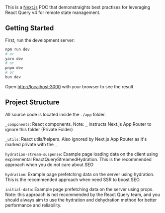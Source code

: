 This is a [Next.js](https://nextjs.org/) POC that demonstraights best practises for leveraging React Query v4 for remote state management.

## Getting Started

First, run the development server:

```bash
npm run dev
# or
yarn dev
# or
pnpm dev
# or
bun dev
```

Open [http://localhost:3000](http://localhost:3000) with your browser to see the result.

## Project Structure

All source code is located inside the `./app` folder.

`_components`: React components. Note: `_` instructs Next.js App Router to ignore this folder (Private Folder)

`_utils`: React utils/helpers. Also ignored by Next.js App Router as it's marked private with the `_`

`hydration-stream-suspense`: Example page loading data on the client using expiremental ReactQueryStreamedHydration. This is the recommended approach when you do not care about SEO

`hydration`: Example page prefetching data on the server using hydration. This is the recommended approach when need SSR to boost SEO.

`initial-data`: Example page prefetching data on the server using props. Note: this approach is not recommended by the React Query team, and you should always aim to use the hydration and dehydration method for better performance and reliability.

